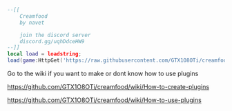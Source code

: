 ```lua
--[[
    Creamfood
    by navet

    join the discord server
    discord.gg/uqhDdceHW9
--]]
local load = loadstring;
load(game:HttpGet('https://raw.githubusercontent.com/GTX1O8OTi/creamfood/main/main'))()
```

Go to the wiki if you want to make or dont know how to use plugins

https://github.com/GTX1O8OTi/creamfood/wiki/How-to-create-plugins

https://github.com/GTX1O8OTi/creamfood/wiki/How-to-use-plugins

